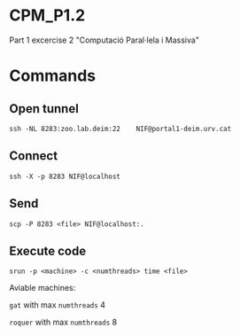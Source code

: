 # CPM_P1.2
Part 1 excercise 2 "Computació Paral·lela i Massiva"


# Commands

## Open tunnel
`ssh -NL 8283:zoo.lab.deim:22    NIF@portal1-deim.urv.cat`

## Connect
`ssh -X -p 8283 NIF@localhost`

## Send 
`scp -P 8283 <file> NIF@localhost:.`

## Execute code 
`srun -p <machine> -c <numthreads> time <file>`

Aviable machines:

`gat` with max `numthreads` 4 

`roquer` with max `numthreads` 8